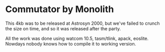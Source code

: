 # Commutator by Monolith

This 4kb was to be released at Astrosyn 2000, but we've failed to crunch the size on time, and so it was released after the party.

All the work was done using watcom 10.5, tasm/tlink, apack, eoslite.
Nowdays nobody knows how to compile it to working version.